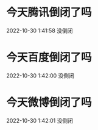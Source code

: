 # 今天腾讯倒闭了吗

2022-10-30 1:41:58 没倒闭

# 今天百度倒闭了吗

2022-10-30 1:42:00 没倒闭

# 今天微博倒闭了吗

2022-10-30 1:42:01 没倒闭

